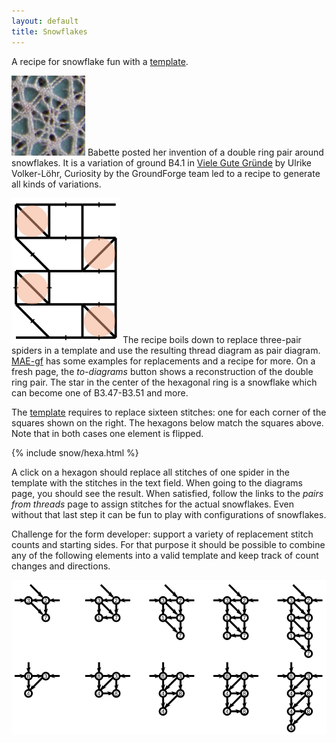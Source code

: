 ```yaml
---
layout: default
title: Snowflakes
---
```


A recipe for snowflake fun with a [template].

![sample](sample.png?align=left)
Babette posted her invention of a double ring pair around snowflakes.
It is a variation of ground B4.1 in [Viele Gute Gründe] by Ulrike Volker-Löhr,
Curiosity by the GroundForge team led to a recipe to generate all kinds of variations.

![](capture-extract.svg?align=right)
The recipe boils down to replace three-pair spiders in a template and use the resulting thread diagram as pair diagram.
[MAE-gf](/MAE-gf/docs/snow-stitches/#examples) has some examples for replacements and a recipe for more.
On a fresh page, the _to-diagrams_ button shows a reconstruction of the double ring pair.
The star in the center of the hexagonal ring is a snowflake 
which can become one of B3.47-B3.51 and more.

The [template] requires to replace sixteen stitches:
one for each corner of the squares shown on the right.
The hexagons below match the squares above.
Note that in both cases one element is flipped.

<script>{% include snow/hexa.js %}</script>
{% include snow/hexa.html %}

A click on a hexagon should replace all stitches of one spider in the template with the stitches in the text field.
When going to the diagrams page, you should see the result.
When satisfied, follow the links to the _pairs from threads_ page to assign stitches for the actual snowflakes.
Even without that last step it can be fun to play with configurations of snowflakes.

Challenge for the form developer: support a variety of replacement stitch counts and starting sides.
For that purpose it should be possible to combine any of the following elements into a valid template
and keep track of count changes and directions.

![](plaits.svg)

[Viele Gute Gründe]: https://www.librarything.com/work/2331526/book/11899122
[example]: https://d-bl.github.io/GroundForge/stitches?patchWidth=11&patchHeight=10&footside=b,-,b,-&tile=3217,1783,3248,1731,&headside=7,8,-,c&shiftColsSW=0&shiftRowsSW=4&shiftColsSE=4&shiftRowsSE=2&m1=llctt&e1=ctc&d1=rc&c1=tc&b1=lcrclc&a1=rrctt&m2=llctt&e2=ctc&d2=cr&c2=crclcr&b2=ct&e3=lc&d3=ctc&c3=cr&b3=ctc&a3=rrctt&m4=llctt&e4=cl&d4=ctc&c4=ctc&b4=lc&droste2=
[template]: https://d-bl.github.io/GroundForge/stitches.html?patchWidth=11&patchHeight=10&footside=b,-,b,-&tile=3217,1783,3248,1731,&headside=7,8,-,c&shiftColsSW=0&shiftRowsSW=4&shiftColsSE=4&shiftRowsSE=2&m1=llctt&e1=ctc&d1=ctc&c1=ctc&b1=ctc&a1=rrctt&m2=llctt&e2=ctc&d2=ctc&c2=ctc&b2=ctc&e3=ctc&d3=ctc&c3=ctc&b3=ctc&a3=rrctt&m4=llctt&e4=ctc&d4=ctc&c4=ctc&b4=ctc

